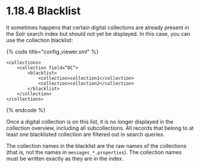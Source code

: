 # 1.18.4 Blacklist

It sometimes happens that certain digital collections are already present in the Solr search index but should not yet be displayed. In this case, you can use the collection blacklist:

{% code title="config\_viewer.xml" %}
```markup
<collections>
    <collection field=”DC”>
        <blacklist>
            <collection>collection1</collection>
            <collection>collection2</collection>
        </blacklist>
    </collection>
</collections>
```
{% endcode %}

Once a digital collection is on this list, it is no longer displayed in the collection overview, including all subcollections. All records that belong to at least one blacklisted collection are filtered out in search queries. 

The collection names in the blacklist are the raw names of the collections \(that is, not the names in `messages_*.properties`\). The collection names must be written exactly as they are in the index.

